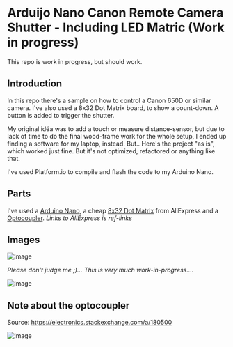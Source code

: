 # Arduijo Nano Canon Remote Camera Shutter - Including LED Matric (Work in progress)

This repo is work in progress, but should work.

## Introduction

In this repo there's a sample on how to control a Canon 650D or similar camera. I've also used a 8x32 Dot Matrix board, to show a count-down. A button is added to trigger the shutter.

My original idéa was to add a touch or measure distance-sensor, but due to lack of time to do the final wood-frame work for the whole setup, I ended up finding a software for my laptop, instead. But.. Here's the project "as is", which worked just fine. But it's not optimized, refactored or anything like that.

I've used Platform.io to compile and flash the code to my Arduino Nano.

## Parts

I've used a [Arduino Nano](https://s.click.aliexpress.com/e/_DdQsR7L), a cheap [8x32 Dot Matrix](https://s.click.aliexpress.com/e/_DdT4ZK1) from AliExpress and a [Optocoupler](https://s.click.aliexpress.com/e/_DmFqOQd).
_Links to AliExpress is ref-links_

## Images

![image](https://user-images.githubusercontent.com/3549445/220596476-271dc429-e10f-4380-a8dc-c40c797bfd2b.png)

_Please don't judge me ;)... This is very much work-in-progress...._

![image](https://user-images.githubusercontent.com/3549445/220595782-57669633-a91c-4734-9f2a-449dddcc0204.png)

## Note about the optocoupler

Source: https://electronics.stackexchange.com/a/180500

![image](https://user-images.githubusercontent.com/3549445/220594970-fe294fba-c9e2-4911-89c0-804cb18e5789.png)



